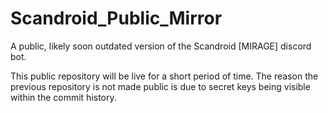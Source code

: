# Scandroid_Public_Mirror
A public, likely soon outdated version of the Scandroid [MIRAGE] discord bot.

This public repository will be live for a short period of time. The reason the previous repository is not made public is due to secret keys being visible within the commit history.
